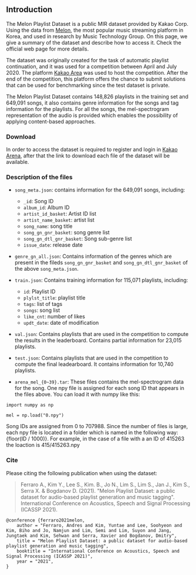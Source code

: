 ## Introduction

The Melon Playlist Dataset is a public MIR dataset provided by Kakao Corp. Using the data from [Melon](http://www.melon.com), the most popular music streaming platform in Korea, and used in research by Music Technology Group. On this page, we give a summary of the dataset and describe how to access it. Check the official web page for more details.


The dataset was originally created for the task of automatic playlist continuation, and it was used for a competition between April and July 2020. The platform [Kakao Area](https://arena.kakao.com/c/8) was used to host the competition. After the end of the competition, this platform offers the chance to submit solutions that can be used for benchmarking since the test dataset is private.

The Melon Playlist Dataset contains 148,826 playlists in the training set and 649,091 songs, it also contains genre information for the songs and tag information for the playlists.  For all the songs, the mel-spectrogram representation of the audio is provided which enables the possibility of applying content-based approaches.

### Download

In order to access the dataset is required to register and login in [Kakao Arena](https://arena.kakao.com/c/8/data), after that the link to download each file of the dataset will be available.


### Description of the files 

 - `song_meta.json`: contains information for the 649,091 songs, including:
   - `_id`: Song ID
   - `album_id`: Album ID
   - `artist_id_basket`: Artist ID list
   - `artist_name_basket`: artist list
   - `song_name`: song title
   - `song_gn_gnr_basket`: song genre list
   - `song_gn_dtl_gnr_basket`: Song sub-genre list
   - `issue_date`: release date

  - `genre_gn_all.json`: Contains information of the genres which are present in the fileds `song_gn_gnr_basket` and `song_gn_dtl_gnr_basket` of the above `song_meta.json`.
  - `train.json`: Contains training information for 115,071 playlists, including: 
    - `id`: Playlist ID
    - `plylst_title`: playlist title
    - `tags`: list of tags
    - `songs`: song list
    - `like_cnt`: number of likes
    - `updt_date`: date of modification
  - `val.json`: Contains playlists that are used in the competition to compute the results in the leaderboard. Contains partial information for  23,015 playlists.
  - `test.json`: Contains playlists that are used in the competition to compute the final leadearboard. It contains information for 10,740 playlists.
  - `arena_mel_{0~39}.tar`: These files contains the mel-spectrogram data for the song. One npy file is assigned for each song ID that appears in the files above. You can load it with numpy like this:

```
import numpy as np

mel = np.load("0.npy")
```

Song IDs are assigned from 0 to 707988. Since the number of files is large, each npy file is located in a folder which is named in the following way: {floor(ID / 1000)}. For example, in the case of a file with a an ID of 415263 the loaction is 415/415263.npy


### Cite 

Please citing the following publication when using the dataset: 

> Ferraro A., Kim Y., Lee S., Kim. B., Jo N., Lim S., Lim S., Jan J., Kim S., Serra X. & Bogdanov D. (2021).  "Melon Playlist Dataset: a public dataset for audio-based playlist generation and music tagging". International Conference on Acoustics, Speech and Signal Processing (ICASSP 2021).

```
@conference {ferraro2021melon,
    author = "Ferraro, Andres and Kim, Yuntae and Lee, Soohyeon and Kim, Biho and Jo, Namjun and Lim, Semi and Lim, Suyon and Jang, Jungtaek and Kim, Sehwan and Serra, Xavier and Bogdanov, Dmitry",
    title = "Melon Playlist Dataset: a public dataset for audio-based playlist generation and music tagging",
    booktitle = "International Conference on Acoustics, Speech and Signal Processing (ICASSP 2021)",
    year = "2021",
}
```

